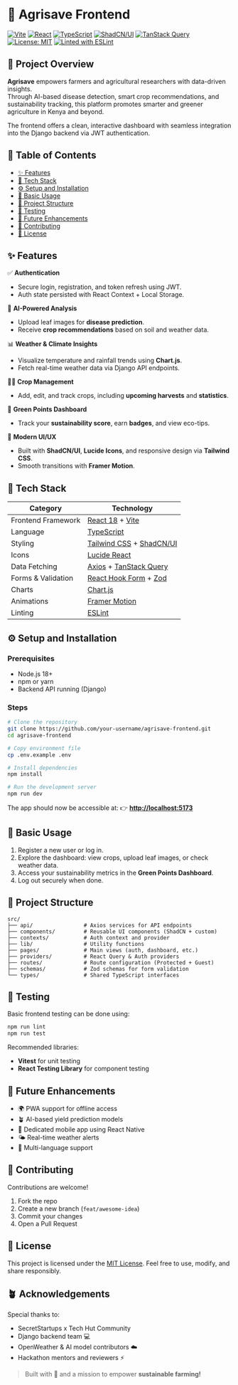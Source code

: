 # 🌾 Agrisave Frontend

[![Vite](https://img.shields.io/badge/Vite-4.0+-646CFF?logo=vite&logoColor=white)](https://vitejs.dev/)
[![React](https://img.shields.io/badge/React-18+-61DAFB?logo=react&logoColor=black)](https://reactjs.org/)
[![TypeScript](https://img.shields.io/badge/TypeScript-5+-3178C6?logo=typescript&logoColor=white)](https://www.typescriptlang.org/)
[![ShadCN/UI](https://img.shields.io/badge/ShadCN/UI-Components-000000?logo=shadcn&logoColor=white)](https://ui.shadcn.com/)
[![TanStack Query](https://img.shields.io/badge/TanStack_Query-Data_Fetching-FF4154?logo=react-query&logoColor=white)](https://tanstack.com/query)
[![License: MIT](https://img.shields.io/badge/License-MIT-green.svg)](LICENSE)
[![Linted with ESLint](https://img.shields.io/badge/Lint-ESLint-4B32C3?logo=eslint&logoColor=white)](https://eslint.org/)

## 🌾 Project Overview

**Agrisave** empowers farmers and agricultural researchers with data-driven insights.  
Through AI-based disease detection, smart crop recommendations, and sustainability tracking, this platform promotes smarter and greener agriculture in Kenya and beyond.  

The frontend offers a clean, interactive dashboard with seamless integration into the Django backend via JWT authentication.


## 📜 Table of Contents

- [✨ Features](#-features)
- [🧰 Tech Stack](#-tech-stack)
- [⚙️ Setup and Installation](#️-setup-and-installation)
- [🚀 Basic Usage](#-basic-usage)
- [📂 Project Structure](#-project-structure)
- [🧪 Testing](#-testing)
- [🔮 Future Enhancements](#-future-enhancements)
- [🤝 Contributing](#-contributing)
- [📜 License](#-license)

## ✨ Features

✅ **Authentication**
- Secure login, registration, and token refresh using JWT.  
- Auth state persisted with React Context + Local Storage.

🌿 **AI-Powered Analysis**
- Upload leaf images for **disease prediction**.  
- Receive **crop recommendations** based on soil and weather data.

📊 **Weather & Climate Insights**
- Visualize temperature and rainfall trends using **Chart.js**.  
- Fetch real-time weather data via Django API endpoints.

🧑‍🌾 **Crop Management**
- Add, edit, and track crops, including **upcoming harvests** and **statistics**.

💚 **Green Points Dashboard**
- Track your **sustainability score**, earn **badges**, and view eco-tips.

🎨 **Modern UI/UX**
- Built with **ShadCN/UI**, **Lucide Icons**, and responsive design via **Tailwind CSS**.  
- Smooth transitions with **Framer Motion**.

## 🧰 Tech Stack

| Category | Technology |
|-----------|-------------|
| Frontend Framework | [React 18](https://react.dev/) + [Vite](https://vitejs.dev/) |
| Language | [TypeScript](https://www.typescriptlang.org/) |
| Styling | [Tailwind CSS](https://tailwindcss.com/) + [ShadCN/UI](https://ui.shadcn.com/) |
| Icons | [Lucide React](https://lucide.dev/) |
| Data Fetching | [Axios](https://axios-http.com/) + [TanStack Query](https://tanstack.com/query) |
| Forms & Validation | [React Hook Form](https://react-hook-form.com/) + [Zod](https://zod.dev/) |
| Charts | [Chart.js](https://www.chartjs.org/) |
| Animations | [Framer Motion](https://www.framer.com/motion/) |
| Linting | [ESLint](https://eslint.org/) |

## ⚙️ Setup and Installation

### Prerequisites
- Node.js 18+
- npm or yarn
- Backend API running (Django)

### Steps
```bash
# Clone the repository
git clone https://github.com/your-username/agrisave-frontend.git
cd agrisave-frontend

# Copy environment file
cp .env.example .env

# Install dependencies
npm install

# Run the development server
npm run dev
```

The app should now be accessible at:
👉 **[http://localhost:5173](http://localhost:5173)**


## 🚀 Basic Usage

1. Register a new user or log in.
2. Explore the dashboard: view crops, upload leaf images, or check weather data.
3. Access your sustainability metrics in the **Green Points Dashboard**.
4. Log out securely when done.


## 📂 Project Structure

```
src/
├── api/                # Axios services for API endpoints
├── components/         # Reusable UI components (ShadCN + custom)
├── contexts/           # Auth context and provider
├── lib/                # Utility functions
├── pages/              # Main views (auth, dashboard, etc.)
├── providers/          # React Query & Auth providers
├── routes/             # Route configuration (Protected + Guest)
├── schemas/            # Zod schemas for form validation
└── types/              # Shared TypeScript interfaces
```

## 🧪 Testing

Basic frontend testing can be done using:

```bash
npm run lint
npm run test
```

Recommended libraries:

* **Vitest** for unit testing
* **React Testing Library** for component testing

## 🔮 Future Enhancements

* 🌍 PWA support for offline access
* 🪴 AI-based yield prediction models
* 📱 Dedicated mobile app using React Native
* 🌤️ Real-time weather alerts
* 🧭 Multi-language support

## 🤝 Contributing

Contributions are welcome!

1. Fork the repo
2. Create a new branch (`feat/awesome-idea`)
3. Commit your changes
4. Open a Pull Request


## 📜 License

This project is licensed under the [MIT License](LICENSE).
Feel free to use, modify, and share responsibly.

## 🪴 Acknowledgements

Special thanks to:
* SecretStartups x Tech Hut Community
* Django backend team 💻
* OpenWeather & AI model contributors ☁️
* Hackathon mentors and reviewers ⚡

> Built with 💚 and a mission to empower **sustainable farming!**
